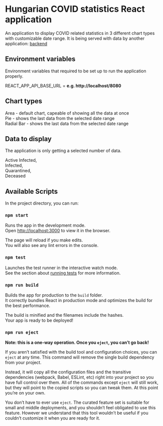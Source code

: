 # Hungarian COVID statistics React application

An application to display COVID related statistics in 3 different chart types with customizable date range.
It is being served with data by another application: [backend](../backend)

## Environment variables

Environment variables that required to be set up to run the application properly.

REACT_APP_API_BASE_URL = **e.g. http://localhost/8080**

## Chart types

Area - default chart, capeable of showing all the data at once  
Pie - shows the last data from the selected date range  
Radial Bar - shows the last data from the selected date range

## Data to display

The application is only getting a selected number of data.

Active Infected,  
Infected,  
Quarantined,  
Deceased

## Available Scripts

In the project directory, you can run:

### `npm start`

Runs the app in the development mode.\
Open [http://localhost:3000](http://localhost:3000) to view it in the browser.

The page will reload if you make edits.\
You will also see any lint errors in the console.

### `npm test`

Launches the test runner in the interactive watch mode.\
See the section about [running tests](https://facebook.github.io/create-react-app/docs/running-tests) for more information.

### `npm run build`

Builds the app for production to the `build` folder.\
It correctly bundles React in production mode and optimizes the build for the best performance.

The build is minified and the filenames include the hashes.\
Your app is ready to be deployed!

### `npm run eject`

**Note: this is a one-way operation. Once you `eject`, you can’t go back!**

If you aren’t satisfied with the build tool and configuration choices, you can `eject` at any time. This command will remove the single build dependency from your project.

Instead, it will copy all the configuration files and the transitive dependencies (webpack, Babel, ESLint, etc) right into your project so you have full control over them. All of the commands except `eject` will still work, but they will point to the copied scripts so you can tweak them. At this point you’re on your own.

You don’t have to ever use `eject`. The curated feature set is suitable for small and middle deployments, and you shouldn’t feel obligated to use this feature. However we understand that this tool wouldn’t be useful if you couldn’t customize it when you are ready for it.
